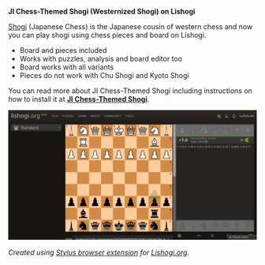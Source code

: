 **JI Chess-Themed Shogi (Westernized Shogi) on Lishogi**

[Shogi](https://en.wikipedia.org/wiki/Shogi) (Japanese Chess) is the Japanese cousin of western chess and now you can play shogi using chess pieces and board on Lishogi.

- Board and pieces included
- Works with puzzles, analysis and board editor too
- Board works with all variants
- Pieces do not work with Chu Shogi and Kyoto Shogi

You can read more about JI Chess-Themed Shogi including instructions on how to install it at [**JI Chess-Themed Shogi**](https://luffykudo.wordpress.com/2021/05/10/chess-themed-shogi-westernized-shogi-japanese-chess/).

![JI Chess-Themed Shogi on Lishogi screenshot](https://github.com/LuffyKudo/JI-Chess-Themed-Shogi/blob/main/Lishogi%20Screenshot%201.jpg?raw=true)

*Created using [Stylus browser extension](https://chromewebstore.google.com/detail/stylus/clngdbkpkpeebahjckkjfobafhncgmne) for [Lishogi.org](https://lishogi.org).*
